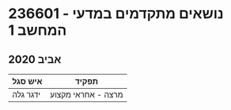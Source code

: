 # 236601 - נושאים מתקדמים במדעי המחשב 1

## אביב 2020

| איש סגל | תפקיד |
| ---- | ---- |
| ידגר גלה | מרצה - אחראי מקצוע |


